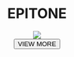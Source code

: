 <div name="bio">
  <div name="header" align="center">
    <h1>EPITONE</h1>
    <div name="headImg">
      <img src="https://i.ibb.co/B4GRMcf/C98-F76-FC-FBFC-4-E93-95-E7-FEA9-C1-A13-B74.png" >
    </div>
    <div>
      <button href="#" type="button">VIEW MORE</button>
    </div>
  </div>
</div>
